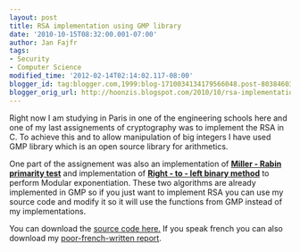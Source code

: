 ```yaml
---
layout: post
title: RSA implementation using GMP library
date: '2010-10-15T08:32:00.001-07:00'
author: Jan Fajfr
tags:
- Security
- Computer Science
modified_time: '2012-02-14T02:14:02.117-08:00'
blogger_id: tag:blogger.com,1999:blog-1710034134179566048.post-8038460378739564221
blogger_orig_url: http://hoonzis.blogspot.com/2010/10/rsa-implementation-using-gmp-library.html
---
```

Right now I am studying in Paris in one of the engineering schools here
and one of my last assignements of cryptography was to implement the RSA
in C. To achieve this and to allow manipulation of big integers I have
used GMP library which is an open source library for arithmetics.

One part of the assignement was also an implementation of [**Miller -
Rabin primarity
test**](http://en.wikipedia.org/wiki/Miller%E2%80%93Rabin_primality_test)
and implementation of [**Right - to - left binary
method**](http://en.wikipedia.org/wiki/Modular_exponentiation) to
perform Modular exponentiation. These two algorithms are already
implemented in GMP so if you just want to implement RSA you can use my
source code and modify it so it will use the functions from GMP instead
of my implementations.

You can download the [source code
here.](http://www.super6.cz/downloads/blog/crypto/tp4.zip)
If you speak french you can also download my [poor-french-written
report](http://www.super6.cz/downloads/blog/crypto/report.pdf).
